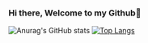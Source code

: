 ### Hi there, Welcome to my Github👋

![Anurag's GitHub stats](https://github-readme-stats.vercel.app/api?username=NhutNguyen236&show_icons=true&theme=synthwave)
[![Top Langs](https://github-readme-stats.vercel.app/api/top-langs/?username=NhutNguyen236&layout=compact)](https://github.com/anuraghazra/github-readme-stats)


<!--
**NhutNguyen236/NhutNguyen236** is a ✨ _special_ ✨ repository because its `README.md` (this file) appears on your GitHub profile.

Here are some ideas to get you started:

- 🔭 I’m currently working on ...
- 🌱 I’m currently learning ...
- 👯 I’m looking to collaborate on ...
- 🤔 I’m looking for help with ...
- 💬 Ask me about ...
- 📫 How to reach me: ...
- 😄 Pronouns: ...
- ⚡ Fun fact: ...
-->
